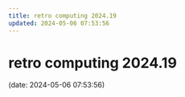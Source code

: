 ```yaml
---
title: retro computing 2024.19
updated: 2024-05-06 07:53:56
---
```


# retro computing 2024.19

(date: 2024-05-06 07:53:56)

